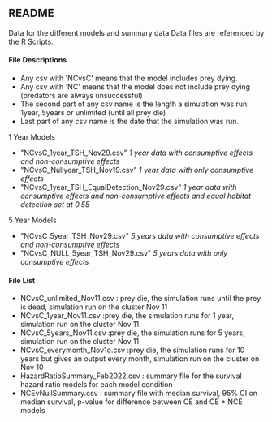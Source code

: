 ## README
Data for the different models and summary data
Data files are referenced by the [R Scripts](/RScripts).

#### File Descriptions
- Any csv with 'NCvsC' means that the model includes prey dying.
- Any csv with 'NC' means that the model does not include prey dying (predators are always unsuccessful)
- The second part of any csv name is the length a simulation was run: 1year, 5years or unlimited (until all prey die)
- Last part of any csv name is the date that the simulation was run.

1 Year Models
- "NCvsC_1year_TSH_Nov29.csv" _1 year data with consumptive effects and non-consumptive effects_
- "NCvsC_Nullyear_TSH_Nov19.csv" _1 year data with only consumptive effects_
- "NCvsC_1year_TSH_EqualDetection_Nov29.csv" _1 year data with consumptive effects and non-consumptive effects and equal habitat detection set at 0.55_

5 Year Models
- "NCvsC_5year_TSH_Nov29.csv" _5 years data with consumptive effects and non-consumptive effects_
- "NCvsC_NULL_5year_TSH_Nov29.csv" _5 years data with only consumptive effects_


#### File List
- NCvsC_unlimited_Nov11.csv : prey die, the simulation runs until the prey is dead, simulation run on the cluster Nov 11
- NCvsC_1year_Nov11.csv :prey die, the simulation runs for 1 year, simulation run on the cluster Nov 11
- NCvsC_5years_Nov11.csv :prey die, the simulation runs for 5 years, simulation run on the cluster Nov 11
- NCvsC_everymonth_Nov1o.csv :prey die, the simulation runs for 10 years but gives an output every month, simulation run on the cluster on Nov 10
- HazardRatioSummary_Feb2022.csv : summary file for the survival hazard ratio models for each model condition
- NCEvNullSummary.csv : summary file with median survival, 95% CI on median survival, p-value for difference between CE and CE + NCE models
